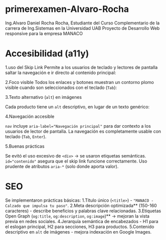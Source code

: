 # primerexamen-Alvaro-Rocha
Ing.Alvaro Daniel Rocha Rocha, Estudiante del Curso Complementario de la carrera de Ing.Sistemas
en la Universidad UAB
Proyecto de Desarrollo Web responsive para la empresa MANACO

# Accesibilidad (a11y)
1.uso del Skip Link
Permite a los usuarios de teclado y lectores de pantalla saltar la navegación e ir directo al contenido principal:

2.Foco visible
Todos los enlaces y botones muestran un contorno plomo visible
cuando son seleccionados con el teclado (`Tab`):

3.Texto alternativo (`alt`) en imágenes

Cada producto tiene un `alt` descriptivo, en lugar de un texto genérico:

4.Navegación accesible

`nav` incluye `aria-label="Navegación principal"` para dar contexto  a los usuarios de lector de pantalla.
La navegación es completamente usable con teclado (`Tab`, `Enter`).

5.Buenas prácticas

Se evitó el uso excesivo de `<div>` → se usaron etiquetas semánticas.
`id="contenido"` asegura que el skip link funcione correctamente.
Uso prudente de atributos `aria-*` (solo donde aporta valor).

# SEO
Se implementaron prácticas básicas:
1.Título único (`<title>`) - `"MANACO - Calzado que impulsa tu paso"`.
2.Meta descripción optimizada** (150-160 caracteres) - describe beneficios y palabras clave relacionadas.
3.Etiquetas Open Graph (`og:title`, `og:description`, `og:image`)** → mejoran la vista previa en redes sociales.
4.Jerarquía semántica de encabezados - H1 para el eslogan principal, H2 para secciones, H3 para productos.
5.Contenido descriptivo en `alt` de imágenes - mejora indexación en Google Images.
